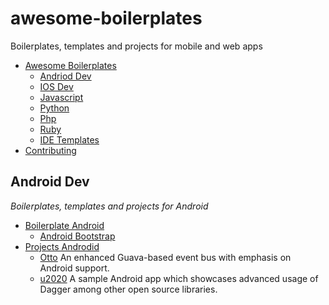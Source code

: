 # awesome-boilerplates
Boilerplates, templates and projects for mobile and web apps

- [Awesome Boilerplates](#awesome-boilerplates)
    - [Andriod Dev](#android-dev)
    - [IOS Dev](#ios-dev)
    - [Javascript](#javascript)
    - [Python](#python)
    - [Php](#php)
    - [Ruby](#ruby)
    - [IDE Templates](#ide-templates)
- [Contributing](#contributing)

## Android Dev 

*Boilerplates, templates and projects for Android*
- [Boilerplate Android](#bolierplate-android)
    - [Android Bootstrap](https://github.com/AndroidBootstrap/android-bootstrap) 
- [Projects Androdid](#projects-android)
    - [Otto](https://github.com/square/otto) An enhanced Guava-based event bus with emphasis on Android support. 
    - [u2020](https://github.com/JakeWharton/u2020) A sample Android app which showcases advanced usage of Dagger among other open source libraries.
